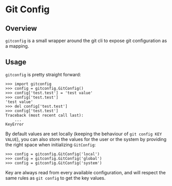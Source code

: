 Git Config
==========

Overview
--------
``gitconfig`` is a small wrapper around the git cli to expose git configuration as a mapping.
 
Usage
-----

``gitconfig`` is pretty straight forward:

    >>> import gitconfig
    >>> config = gitconfig.GitConfig()
    >>> config['test.test'] = 'test value'
    >>> config['test.test']
    'test value'
    >>> del config['test.test']
    >>> config['test.test']
    Traceback (most recent call last):
        ...
    KeyError
    
By default values are set locally (keeping the behaviour of ``git config KEY VALUE``), you can also store the values
for the user or the system by providing the right space when initializing ``GitConfig``:
    
    >>> config = gitconfig.GitConfig('local')
    >>> config = gitconfig.GitConfig('global')
    >>> config = gitconfig.GitConfig('system')
    
Key are always read from every available configuration, and will respect the same rules as ``git config`` to get the
key values.
